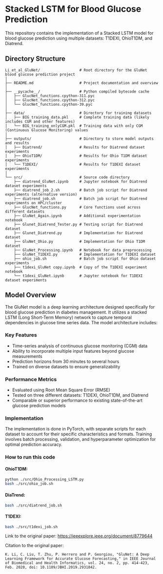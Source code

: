 # Stacked LSTM for Blood Glucose Prediction

This repository contains the implementation of a Stacked LSTM model for blood glucose prediction using multiple datasets: T1DEXI, OhioT1DM, and Diatrend.

## Directory Structure
```
Li_et_al_GluNet/                  # Root directory for the GluNet blood glucose prediction project
│
├── README.md                     # Project documentation and overview
│
├── __pycache__/                  # Python compiled bytecode cache
│   ├── GlucNet_functions.cpython-311.pyc
│   ├── GlucNet_functions.cpython-312.pyc
│   └── GlucNet_functions.cpython-39.pyc
│
├── data/                         # Directory for training datasets
│   ├── BIG_training_data.pkl     # Complete training data (likely includes CGM and other features)
│   └── BIG_training_onlyCGM.pkl  # Training data with only CGM (Continuous Glucose Monitoring) values
│
├── outputs/                      # Directory to store model outputs and results
│   ├── Diatrend/                 # Results for Diatrend dataset experiments
│   ├── OhioT1DM/                 # Results for Ohio T1DM dataset experiments
│   └── T1DEXI/                   # Results for T1DEXI dataset experiments
│
└── src/                          # Source code directory
    ├── diatrend_GluNet.ipynb     # Jupyter notebook for Diatrend dataset experiments
    ├── diatrend_job_2.sh         # Batch job script for Diatrend experiments (alternative version)
    ├── diatrend_job.sh           # Batch job script for Diatrend experiments on HPC/cluster
    ├── GlucNet_functions.py      # Core functions used across different datasets
    ├── GluNet_Again.ipynb        # Additional experimentation notebook
    ├── Glunet_Diatrend_Tester.py # Testing script for Diatrend dataset
    ├── Glunet_Diatrend.py        # Implementation for Diatrend dataset
    ├── GluNet_Ohio.py            # Implementation for Ohio T1DM dataset
    ├── GluNet_Processing.ipynb   # Notebook for data preprocessing
    ├── GluNet_T1DEXI.py          # Implementation for T1DEXI dataset
    ├── ohio_job.sh               # Batch job script for Ohio dataset experiments
    ├── t1dexi_GluNet copy.ipynb  # Copy of the T1DEXI experiment notebook
    └── t1dexi_GluNet.ipynb       # Jupyter notebook for T1DEXI dataset experiments
```

## Model Overview
The GluNet model is a deep learning architecture designed specifically for blood glucose prediction in diabetes management. It utilizes a stacked LSTM (Long Short-Term Memory) network to capture temporal dependencies in glucose time series data. The model architecture includes:

### Key Features
- Time-series analysis of continuous glucose monitoring (CGM) data
- Ability to incorporate multiple input features beyond glucose measurements
- Prediction horizons from 30 minutes to several hours
- Trained on diverse datasets to ensure generalizability

### Performance Metrics
- Evaluated using Root Mean Square Error (RMSE)
- Tested on three different datasets: T1DEXI, OhioT1DM, and Diatrend
- Comparable or superior performance to existing state-of-the-art glucose prediction models

### Implementation
The implementation is done in PyTorch, with separate scripts for each dataset to account for their specific characteristics and formats. Training involves batch processing, validation, and hyperparameter optimization for optimal prediction accuracy.

### How to run this code

#### OhioT1DM:

```bash
python ./src/Ohio_Processing_LSTM.py 
bash ./src/ohio_job.sh
```
#### DiaTrend:

```bash
bash ./src/diatrend_job.sh
```

#### T1DEXI:

```bash
bash ./src/t1dexi_job.sh
```

Link to the original paper: https://ieeexplore.ieee.org/document/8779644

Citation to the original paper: 

```
K. Li, C. Liu, T. Zhu, P. Herrero and P. Georgiou, "GluNet: A Deep Learning Framework for Accurate Glucose Forecasting," in IEEE Journal of Biomedical and Health Informatics, vol. 24, no. 2, pp. 414-423, Feb. 2020, doi: 10.1109/JBHI.2019.2931842.
```
